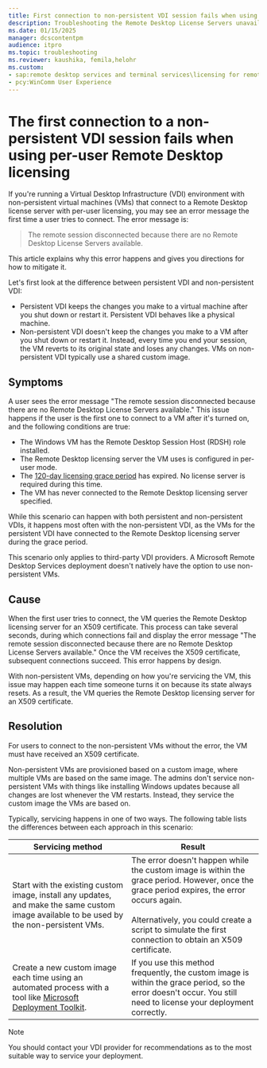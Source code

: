 ```yaml
---
title: First connection to non-persistent VDI session fails when using per-user Remote Desktop licensing
description: Troubleshooting the Remote Desktop License Servers unavailable error when trying to connect to a remote session using non-persistent VDI and per-user Remote Desktop licensing.
ms.date: 01/15/2025
manager: dcscontentpm
audience: itpro
ms.topic: troubleshooting
ms.reviewer: kaushika, femila,helohr
ms.custom:
- sap:remote desktop services and terminal services\licensing for remote desktop services (terminal services)
- pcy:WinComm User Experience
---
```


# The first connection to a non-persistent VDI session fails when using per-user Remote Desktop licensing

If you're running a Virtual Desktop Infrastructure (VDI) environment with non-persistent virtual machines (VMs) that connect to a Remote Desktop license server with per-user licensing, you may see an error message the first time a user tries to connect. The error message is:

> The remote session disconnected because there are no Remote Desktop License Servers available.

This article explains why this error happens and gives you directions for how to mitigate it.

Let's first look at the difference between persistent VDI and non-persistent VDI:

- Persistent VDI keeps the changes you make to a virtual machine after you shut down or restart it. Persistent VDI behaves like a physical machine.
- Non-persistent VDI doesn't keep the changes you make to a VM after you shut down or restart it. Instead, every time you end your session, the VM reverts to its original state and loses any changes. VMs on non-persistent VDI typically use a shared custom image.

## Symptoms

A user sees the error message "The remote session disconnected because there are no Remote Desktop License Servers available." This issue happens if the user is the first one to connect to a VM after it's turned on, and the following conditions are true:

- The Windows VM has the Remote Desktop Session Host (RDSH) role installed.
- The Remote Desktop licensing server the VM uses is configured in per-user mode.
- The [120-day licensing grace period](/windows-server/remote/remote-desktop-services/rds-client-access-license) has expired. No license server is required during this time.
- The VM has never connected to the Remote Desktop licensing server specified.

While this scenario can happen with both persistent and non-persistent VDIs, it happens most often with the non-persistent VDI, as the VMs for the persistent VDI have connected to the Remote Desktop licensing server during the grace period.

This scenario only applies to third-party VDI providers. A Microsoft Remote Desktop Services deployment doesn't natively have the option to use non-persistent VMs.

## Cause

When the first user tries to connect, the VM queries the Remote Desktop licensing server for an X509 certificate. This process can take several seconds, during which connections fail and display the error message "The remote session disconnected because there are no Remote Desktop License Servers available." Once the VM receives the X509 certificate, subsequent connections succeed. This error happens by design.

With non-persistent VMs, depending on how you're servicing the VM, this issue may happen each time someone turns it on because its state always resets. As a result, the VM queries the Remote Desktop licensing server for an X509 certificate.

## Resolution

For users to connect to the non-persistent VMs without the error, the VM must have received an X509 certificate.

Non-persistent VMs are provisioned based on a custom image, where multiple VMs are based on the same image. The admins don't service non-persistent VMs with things like installing Windows updates because all changes are lost whenever the VM restarts. Instead, they service the custom image the VMs are based on.

Typically, servicing happens in one of two ways. The following table lists the differences between each approach in this scenario:

| Servicing method | Result |
|--|--|
| Start with the existing custom image, install any updates, and make the same custom image available to be used by the non-persistent VMs. | The error doesn't happen while the custom image is within the grace period. However, once the grace period expires, the error occurs again.<br /><br />Alternatively, you could create a script to simulate the first connection to obtain an X509 certificate. |
| Create a new custom image each time using an automated process with a tool like [Microsoft Deployment Toolkit](/windows/deployment/deploy-windows-mdt/get-started-with-the-microsoft-deployment-toolkit). | If you use this method frequently, the custom image is within the grace period, so the error doesn't occur. You still need to license your deployment correctly. |

> [!NOTE]
> You should contact your VDI provider for recommendations as to the most suitable way to service your deployment.
